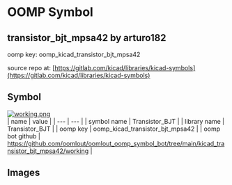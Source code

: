 # OOMP Symbol  
## transistor_bjt_mpsa42  by arturo182  
  
oomp key: oomp_kicad_transistor_bjt_mpsa42  
  
source repo at: [https://gitlab.com/kicad/libraries/kicad-symbols](https://gitlab.com/kicad/libraries/kicad-symbols)  
## Symbol  
  
[![working.png](working_600.png)](working.png)  
| name | value | 
| --- | --- | 
| symbol name | Transistor_BJT | 
| library name | Transistor_BJT | 
| oomp key | oomp_kicad_transistor_bjt_mpsa42 | 
| oomp bot github | https://github.com/oomlout/oomlout_oomp_symbol_bot/tree/main/kicad_transistor_bjt_mpsa42/working | 
## Images  
